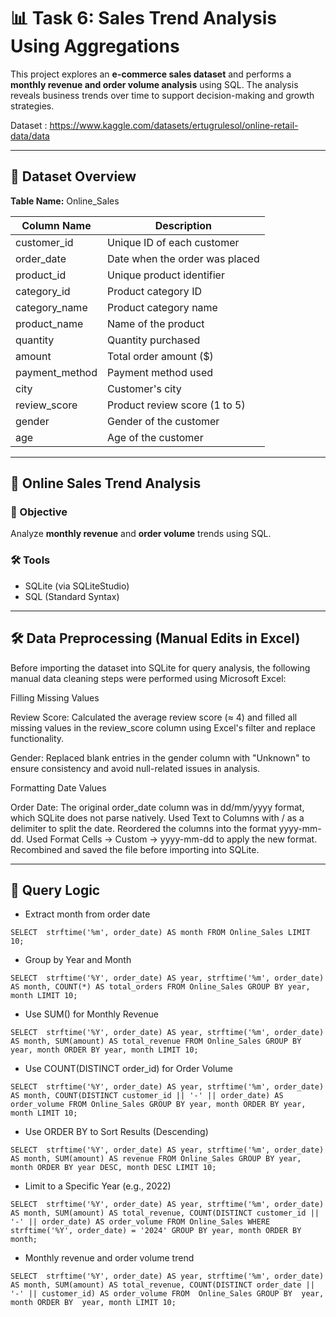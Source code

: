 # 📊  Task 6: Sales Trend Analysis Using Aggregations

This project explores an **e-commerce sales dataset** and performs a **monthly revenue and order volume analysis** using SQL. 
The analysis reveals business trends over time to support decision-making and growth strategies.

Dataset : https://www.kaggle.com/datasets/ertugrulesol/online-retail-data/data

---

## 📁 Dataset Overview

**Table Name:** Online_Sales

| Column Name     | Description                          |
|-----------------|--------------------------------------|
| customer_id     | Unique ID of each customer           |
| order_date      | Date when the order was placed       |
| product_id      | Unique product identifier            |
| category_id     | Product category ID                  |
| category_name   | Product category name                |
| product_name    | Name of the product                  |
| quantity        | Quantity purchased                   |
| amount          | Total order amount ($)               |
| payment_method  | Payment method used                  |
| city            | Customer's city                      |
| review_score    | Product review score (1 to 5)        |
| gender          | Gender of the customer               |
| age             | Age of the customer                  |

---

## 🎯 Online Sales Trend Analysis

### 📌 Objective
Analyze **monthly revenue** and **order volume** trends using SQL.

### 🛠️ Tools
- SQLite (via SQLiteStudio)
- SQL (Standard Syntax)

---

## 🛠️ Data Preprocessing (Manual Edits in Excel)
Before importing the dataset into SQLite for query analysis, the following manual data cleaning steps were performed using Microsoft Excel:

Filling Missing Values

Review Score: Calculated the average review score (≈ 4) and filled all missing values in the review_score column using Excel's filter and replace functionality.

Gender: Replaced blank entries in the gender column with "Unknown" to ensure consistency and avoid null-related issues in analysis.

Formatting Date Values

Order Date: The original order_date column was in dd/mm/yyyy format, which SQLite does not parse natively. Used Text to Columns with / as a delimiter to split the date.
Reordered the columns into the format yyyy-mm-dd. Used Format Cells → Custom → yyyy-mm-dd to apply the new format.
Recombined and saved the file before importing into SQLite.

---

## 🧠 Query Logic

- Extract month from order date

`SELECT 
  strftime('%m', order_date) AS month
FROM Online_Sales
LIMIT 10;`

- Group by Year and Month

`SELECT 
  strftime('%Y', order_date) AS year,
  strftime('%m', order_date) AS month,
  COUNT(*) AS total_orders
FROM Online_Sales
GROUP BY year, month
LIMIT 10;`

- Use SUM() for Monthly Revenue

`SELECT 
  strftime('%Y', order_date) AS year,
  strftime('%m', order_date) AS month,
  SUM(amount) AS total_revenue
FROM Online_Sales
GROUP BY year, month
ORDER BY year, month
LIMIT 10;`

- Use COUNT(DISTINCT order_id) for Order Volume

`SELECT 
  strftime('%Y', order_date) AS year,
  strftime('%m', order_date) AS month,
  COUNT(DISTINCT customer_id || '-' || order_date) AS order_volume
FROM Online_Sales
GROUP BY year, month
ORDER BY year, month
LIMIT 10;`

- Use ORDER BY to Sort Results (Descending)

`SELECT 
  strftime('%Y', order_date) AS year,
  strftime('%m', order_date) AS month,
  SUM(amount) AS revenue
FROM Online_Sales
GROUP BY year, month
ORDER BY year DESC, month DESC
LIMIT 10;`

- Limit to a Specific Year (e.g., 2022)

`SELECT 
  strftime('%Y', order_date) AS year,
  strftime('%m', order_date) AS month,
  SUM(amount) AS total_revenue,
  COUNT(DISTINCT customer_id || '-' || order_date) AS order_volume
FROM Online_Sales
WHERE strftime('%Y', order_date) = '2024'
GROUP BY year, month
ORDER BY month;`

- Monthly revenue and order volume trend

`SELECT 
    strftime('%Y', order_date) AS year,
    strftime('%m', order_date) AS month,
    SUM(amount) AS total_revenue,
    COUNT(DISTINCT order_date || '-' || customer_id) AS order_volume
FROM 
    Online_Sales
GROUP BY 
    year, month
ORDER BY 
    year, month
LIMIT 10;`


